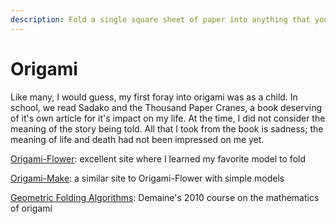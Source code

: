 ```yaml
---
description: Fold a single square sheet of paper into anything that you want.
---
```


# Origami

Like many, I would guess, my first foray into origami was as a child. In school, we read Sadako and the Thousand Paper Cranes, a book deserving of it's own article for it's impact on my life. At the time, I did not consider the meaning of the story being told. All that I took from the book is sadness; the meaning of life and death had not been impressed on me yet.&#x20;





[Origami-Flower](http://www.origami-flower.org/kawasaki-rose-new.php): excellent site where I learned my favorite model to fold

[Origami-Make](../../../changelog/keeping-a-changelog.md): a similar site to Origami-Flower with simple models&#x20;

[Geometric Folding Algorithms](https://courses.csail.mit.edu/6.849/fall10/lectures/): Demaine's 2010 course on the mathematics of origami&#x20;

